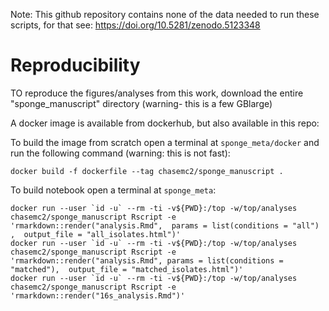 
Note: This github repository contains none of the data needed to run these scripts, for that see: https://doi.org/10.5281/zenodo.5123348

 

# Reproducibility

TO reproduce the figures/analyses from this work, download the entire "sponge_manuscript" directory (warning- this is a few GBlarge)

A docker image is available from dockerhub, but also available in this repo:


To build the image from scratch open a terminal at `sponge_meta/docker` and run the following command (warning: this is not fast): 
```
docker build -f dockerfile --tag chasemc2/sponge_manuscript .
```


To build notebook open a terminal at `sponge_meta`:

``` 
docker run --user `id -u` --rm -ti -v${PWD}:/top -w/top/analyses chasemc2/sponge_manuscript Rscript -e 'rmarkdown::render("analysis.Rmd",  params = list(conditions = "all") ,  output_file = "all_isolates.html")' 
docker run --user `id -u` --rm -ti -v${PWD}:/top -w/top/analyses chasemc2/sponge_manuscript Rscript -e 'rmarkdown::render("analysis.Rmd", params = list(conditions = "matched"),  output_file = "matched_isolates.html")' 
docker run --user `id -u` --rm -ti -v${PWD}:/top -w/top/analyses chasemc2/sponge_manuscript Rscript -e 'rmarkdown::render("16s_analysis.Rmd")' 
```
